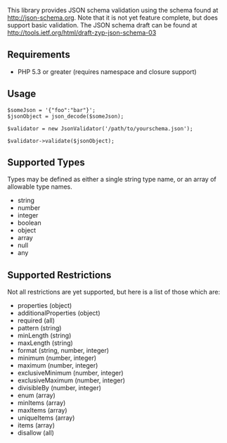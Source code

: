 This library provides JSON schema validation using the schema found at http://json-schema.org. 
Note that it is not yet feature complete, but does support basic validation. The JSON schema
draft can be found at http://tools.ietf.org/html/draft-zyp-json-schema-03

## Requirements
- PHP 5.3 or greater (requires namespace and closure support)

## Usage

    $someJson = '{"foo":"bar"}';
    $jsonObject = json_decode($someJson);
    
    $validator = new JsonValidator('/path/to/yourschema.json');
    
    $validator->validate($jsonObject);


## Supported Types

Types may be defined as either a single string type name, or an array of allowable
type names.

- string
- number
- integer
- boolean
- object
- array
- null
- any

## Supported Restrictions

Not all restrictions are yet supported, but here is a list of those which are:

- properties (object)
- additionalProperties (object)
- required (all)
- pattern (string)
- minLength (string)
- maxLength (string)
- format (string, number, integer)
- minimum (number, integer)
- maximum (number, integer)
- exclusiveMinimum (number, integer)
- exclusiveMaximum (number, integer)
- divisibleBy (number, integer)
- enum (array)
- minItems (array)
- maxItems (array)
- uniqueItems (array)
- items (array)
- disallow (all)